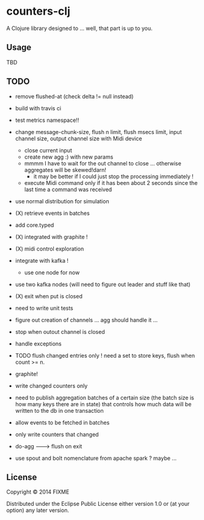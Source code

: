 # counters-clj

A Clojure library designed to ... well, that part is up to you.

## Usage

TBD

## TODO

- remove flushed-at (check delta != null instead)

- build with travis ci

- test metrics namespace!!

- change message-chunk-size, flush n limit, flush msecs limit, input channel size, output channel size with Midi device
  - close current input
  - create new agg :) with new params
  - mmmm I have to wait for the out channel to close ... otherwise aggregates will be skewed!darn!
    - it may be better if I could just stop the processing immediately !
  - execute Midi command only if it has been about 2 seconds since the last time a command was received

- use normal distribution for simulation

- (X) retrieve events in batches

- add core.typed

- (X) integrated with graphite !

- (X) midi control exploration

- integrate with kafka !
  - use one node for now

- use two kafka nodes (will need to figure out leader and stuff like that)

- (X) exit when put is closed

- need to write unit tests

- figure out creation of channels ... agg should handle it ...

- stop when outout channel is closed

- handle exceptions

- TODO flush changed entries only ! need a set to store keys, flush when count >= n.

- graphite!

- write changed counters only

- need to publish aggregation batches of a certain size  (the batch size is how many keys there are in state) that controls how much data will be written to the db in one transaction

- allow events to be fetched in batches

- only write counters that changed

- do-agg ---> flush on exit

- use spout and bolt nomenclature from apache spark ? maybe ...

## License

Copyright © 2014 FIXME

Distributed under the Eclipse Public License either version 1.0 or (at your option) any later version.
